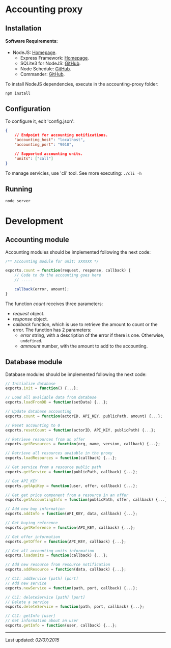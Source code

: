 # Accounting proxy
## Installation
#### Software Requirements:
- NodeJS: [Homepage](http://nodejs.org/).
    + Express Framework: [Homepage](http://expressjs.com/).
    + SQLite3 for NodeJS: [GitHub](https://github.com/felixge/node-mysql).
    + Node Schedule: [GitHub](https://github.com/node-schedule/node-schedule).
    + Commander: [GitHub](https://github.com/tj/commander.js).


To install NodeJS dependencies, execute in the accounting-proxy folder:
```
npm install
```

## Configuration
To configure it, edit 'config.json':
```json
{
    // Endpoint for accounting notifications.
    "accounting_host": "localhost",
    "accounting_port": "9010",

    // Supported accounting units.
    "units": ["call"]
}
```

To manage servicies, use 'cli' tool. See more executing: `./cli -h`

## Running
```
node server
```
# Development

## Accounting module

Accounting modules should be implemented following the next code:

```js
/** Accounting module for unit: XXXXXX */

exports.count = function(request, response, callback) {
    // Code to do the accounting goes here
    // .....

    callback(error, amount);
}
```

The function *count* receives three parameters:
- *request* object.
- *response* object.
- *callback* function, which is use to retrieve the amount to count or the error. The function has 2 parameters:
  + *error* string, with a description of the error if there is one. Otherwise, `undefined`.
  + *ammount* number, with the amount to add to the accounting.

## Database module

Database modules should be implemented following the next code:

```js
// Initialize database
exports.init = function() {...};

// Load all avaliable data from database
exports.loadFromDB = function(setData) {...};

// Update database accounting
exports.count = function(actorID, API_KEY, publicPath, amount) {...};

// Reset accounting to 0
exports.resetCount = function(actorID, API_KEY, publicPath) {...};

// Retrieve resources from an offer
exports.getResources = function(org, name, version, callback) {...};

// Retrieve all resources avaiable in the proxy
exports.loadResources = function(callback) {...};

// Get service from a resource public path
exports.getService = function(publicPath, callback) {...};

// Get API_KEY
exports.getApiKey = function(user, offer, callback) {...};

// Get get price component from a resource in an offer
exports.getAccountingInfo = function(publicPath, offer, callback) {...};

// Add new buy information
exports.addInfo = function(API_KEY, data, callback) {...};

// Get buying reference
exports.getReference = function(API_KEY, callback) {...};

// Get offer information
exports.getOffer = function(API_KEY, callback) {...};

// Get all accounting units information
exports.loadUnits = function(callback) {...};

// Add new resource from resource notification
exports.addResource = function(data, callback) {...};

// CLI: addService [path] [port]
// Add new service
exports.newService = function(path, port, callback) {...};

// CLI: deleteService [path] [port]
// Delete a service
exports.deleteService = function(path, port, callback) {...};

// CLI: getInfo [user]
// Get information about an user
exports.getInfo = function(user, callback) {...};

```

---
Last updated: _02/07/2015_
